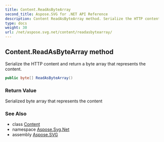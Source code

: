 ```yaml
---
title: Content.ReadAsByteArray
second_title: Aspose.SVG for .NET API Reference
description: Content ReadAsByteArray method. Serialize the HTTP content and return a byte array that represents the content
type: docs
weight: 30
url: /net/aspose.svg.net/content/readasbytearray/
---
```

## Content.ReadAsByteArray method

Serialize the HTTP content and return a byte array that represents the content.

```csharp
public byte[] ReadAsByteArray()
```

### Return Value

Serialized byte array that represents the content

### See Also

* class [Content](../)
* namespace [Aspose.Svg.Net](../../../aspose.svg.net/)
* assembly [Aspose.SVG](../../../)
